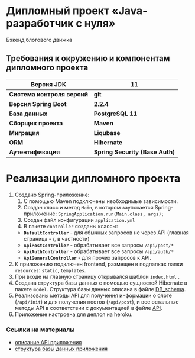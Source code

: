 # Дипломный проект «Java-разработчик c нуля»
Бэкенд блогового движка

## Требования к окружению и компонентам дипломного проекта
| Версия JDK | 11  |
|---|----|
| **Система контроля версий** | **git** |
| **Версия Spring Boot** | **2.2.4** |
| **База данных** | **PostgreSQL 11**|
| **Сборщик проекта** | **Maven**|
| **Миграция** | **Liqubase**|
| **ORM** | **Hibernate**|
| **Аутентификация** | **Spring Security (Base Auth)**|



# Реализации дипломного проекта

1. Создано Spring-приложение:
   1.  С помощью Maven подключены необходимые зависимости.
   2.  Создан класс и метод ```Main```, в котором заупскается Spring-приложение: ```SpringApplication.run(Main.class, args);```
   3.  Создан файл конфигурации ```application.yml```
   4.  В пакете ```controller``` созданы классы:
      -  **```DefaultController```** - для обычных запросов не через API (главная страница - /, в частности)
      -  **```ApiPostController```** - обрабатывает все запросы ```/api/post/*```
      -  **```ApiAuthController```** - обрабатывает все запросы ```/api/auth/*```
      -  **```ApiGeneralController```** - для прочих запросов к API.
2. К приложению подключен frontend, размещен в подпапках папки ```resources```: ```static```, ```templates```.
3. При входе на главную страницу открывался шаблон ```index.html``` .
4. Создана структура базы данных с помощью сущностей Hibernate в пакете ```model```. Структура базы данных описана в файле [DB_schema](DB_schema.md).
5. Реализованы методы API для получения информации о блоге (```/api/init```) и для получения постов (```/api/post```), и все остальные методы API в соответствии с документацией в файле [API](API.md).
6. Приложение настроена для деплоя на heroku.

### Ссылки на материалы
 - [описание API приложения](API.md)
 - [структура базы данных приложения](DB_schema.md)

